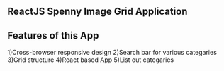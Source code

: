 ## ReactJS Spenny Image Grid Application

## Features of this App

1)Cross-browser responsive design
2)Search bar for various categaries
3)Grid structure
4)React based App
5)List out categaries
